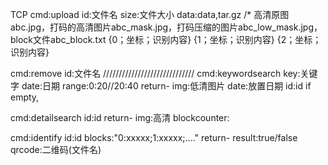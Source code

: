 TCP
cmd:upload
id:文件名
size:文件大小
data:data,tar.gz
/* 高清原图abc.jpg，打码的高清图片abc_mask.jpg，打码压缩的图片abc_low_mask.jpg，block文件abc_block.txt
{0；坐标；识别内容}
{1；坐标；识别内容}
{2；坐标；识别内容}

cmd:remove
id:文件名
/////////////////////////////
cmd:keywordsearch
key:关键字
date:日期
range:0:20//20:40
return-
img:低清图片
date:放置日期
id:id if empty,

cmd:detailsearch
id:id
return-
img:高清
blockcounter:

cmd:identify
id:id
blocks:"0:xxxxx;1:xxxxx;...."
return-
result:true/false
qrcode:二维码(文件名)
